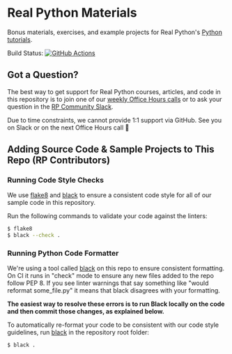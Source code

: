 # Real Python Materials

Bonus materials, exercises, and example projects for Real Python's [Python tutorials](https://realpython.com).

Build Status:
[![GitHub Actions](https://img.shields.io/github/workflow/status/realpython/materials/linters?label=build)](https://github.com/realpython/materials/actions)

## Got a Question?

The best way to get support for Real Python courses, articles, and code in this repository is to join one of our [weekly Office Hours calls](https://realpython.com/office-hours/) or to ask your question in the [RP Community Slack](https://realpython.com/community/).

Due to time constraints, we cannot provide 1:1 support via GitHub. See you on Slack or on the next Office Hours call 🙂

## Adding Source Code & Sample Projects to This Repo (RP Contributors)

### Running Code Style Checks

We use [flake8](http://flake8.pycqa.org/en/latest/) and [black](https://black.readthedocs.io/) to ensure a consistent code style for all of our sample code in this repository.

Run the following commands to validate your code against the linters:

```sh
$ flake8
$ black --check .
```

### Running Python Code Formatter

We're using a tool called [black](https://black.readthedocs.io/) on this repo to ensure consistent formatting. On CI it runs in "check" mode to ensure any new files added to the repo follow PEP 8. If you see linter warnings that say something like "would reformat some_file.py" it means that black disagrees with your formatting.

**The easiest way to resolve these errors is to run Black locally on the code and then commit those changes, as explained below.**

To automatically re-format your code to be consistent with our code style guidelines, run [black](https://black.readthedocs.io/) in the repository root folder:

```sh
$ black .
```
